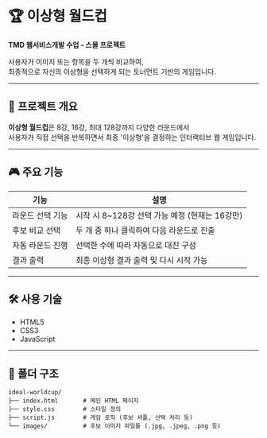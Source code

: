 # 🏆 이상형 월드컵

**TMD 웹서비스개발 수업 - 스몰 프로젝트**

사용자가 이미지 또는 항목을 두 개씩 비교하여,  
최종적으로 자신의 이상형을 선택하게 되는 토너먼트 기반의 게임입니다.

---

## 📌 프로젝트 개요

**이상형 월드컵**은 8강, 16강, 최대 128강까지 다양한 라운드에서  
사용자가 직접 선택을 반복하면서 최종 '이상형'을 결정하는 인터랙티브 웹 게임입니다.

---

## 🎮 주요 기능

| 기능               | 설명 |
|--------------------|------|
| 라운드 선택 기능   | 시작 시 8~128강 선택 가능 예정 (현재는 16강만) 
| 후보 비교 선택     | 두 개 중 하나 클릭하여 다음 라운드로 진출  
| 자동 라운드 진행   | 선택한 수에 따라 자동으로 대진 구성  
| 결과 출력          | 최종 이상형 결과 출력 및 다시 시작 가능  

---

## 🛠 사용 기술

- HTML5
- CSS3
- JavaScript

---

## 📂 폴더 구조

```plaintext
ideal-worldcup/
├── index.html       # 메인 HTML 페이지
├── style.css        # 스타일 정의
├── script.js        # 게임 로직 (후보 셔플, 선택 처리 등)
└── images/          # 후보 이미지 파일들 (.jpg, .jpeg, .png 등)
